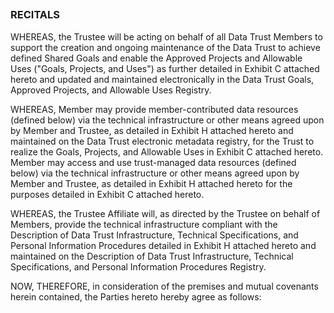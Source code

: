 ## 
### RECITALS

WHEREAS, the Trustee will be acting on behalf of all Data Trust Members to support the creation and ongoing maintenance of the Data Trust to achieve defined Shared Goals and enable the Approved Projects and Allowable Uses ("Goals, Projects, and Uses") as further detailed in Exhibit C attached hereto and updated and maintained electronically in the Data Trust Goals, Approved Projects, and Allowable Uses Registry.

WHEREAS, Member may provide member-contributed data resources (defined below) via the technical infrastructure or other means agreed upon by Member and Trustee, as detailed in Exhibit H attached hereto and maintained on the Data Trust electronic metadata registry, for the Trust to realize the Goals, Projects, and Allowable Uses in Exhibit C attached hereto. Member may access and use trust-managed data resources (defined below) via the technical infrastructure or other means agreed upon by Member and Trustee, as detailed in Exhibit H attached hereto for the purposes detailed in Exhibit C attached hereto.

WHEREAS, the Trustee Affiliate will, as directed by the Trustee on behalf of Members, provide the technical infrastructure compliant with the Description of Data Trust Infrastructure, Technical Specifications, and Personal Information Procedures detailed in Exhibit H attached hereto and maintained on the Description of Data Trust Infrastructure, Technical Specifications, and Personal Information Procedures Registry.

NOW, THEREFORE, in consideration of the premises and mutual covenants herein contained, the Parties hereto hereby agree as follows:
